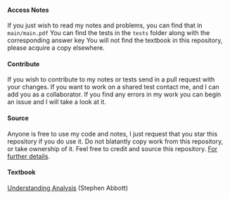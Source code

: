 #### Access Notes
If you just wish to read my notes and problems, you can find that in `main/main.pdf`
You can find the tests in the `tests` folder along with the corresponding answer key
You will not find the textbook in this repository, please acquire a copy elsewhere. 
#### Contribute
If you wish to contribute to my notes or tests send in a pull request with your changes.
If you want to work on a shared test contact me, and I can add you as a collaborator. 
If you find any errors in my work you can begin an issue and I will take a look at it. 
#### Source
Anyone is free to use my code and notes, I just request that you star this repository if you do use it. 
Do not blatantly copy work from this repository, or take ownership of it. Feel free to credit and source this repository. [For further details](https://sites.google.com/site/mesutbcakir/home/shouldicheat). 
#### Textbook
[Understanding Analysis](https://www.amazon.com/Understanding-Analysis-Undergraduate-Texts-Mathematics/dp/1493927116/ref=sr_1_1?ie=UTF8&qid=1537652126&sr=8-1&keywords=understanding+analysis+abbott) (Stephen Abbott)
